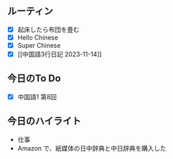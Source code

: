 ## ルーティン
- [x] 起床したら布団を畳む
- [x] Hello Chinese
- [x] Super Chinese
- [x] [[中国語3行日記 2023-11-14]]
## 今日のTo Do
- [x] 中国語1 第8回
## 今日のハイライト
- 仕事
- Amazon で、紙媒体の日中辞典と中日辞典を購入した
